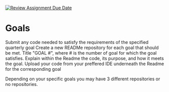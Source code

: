 [![Review Assignment Due Date](https://classroom.github.com/assets/deadline-readme-button-22041afd0340ce965d47ae6ef1cefeee28c7c493a6346c4f15d667ab976d596c.svg)](https://classroom.github.com/a/RmJ5oKT4)
# Goals
Submit any code needed to satisfy the requirements of the specified quarterly goal
Create a new READMe repository for each goal that should be met. Title "GOAL #", where # is the number of goal for which the goal satisfies. Explain within the Readme the code, its purpose, and how it meets the goal.
Upload your code from your preffered IDE underneath the Readme for the corresponding goal

Depending on your specific goals you may have 3 different repositories or no repositories. 
